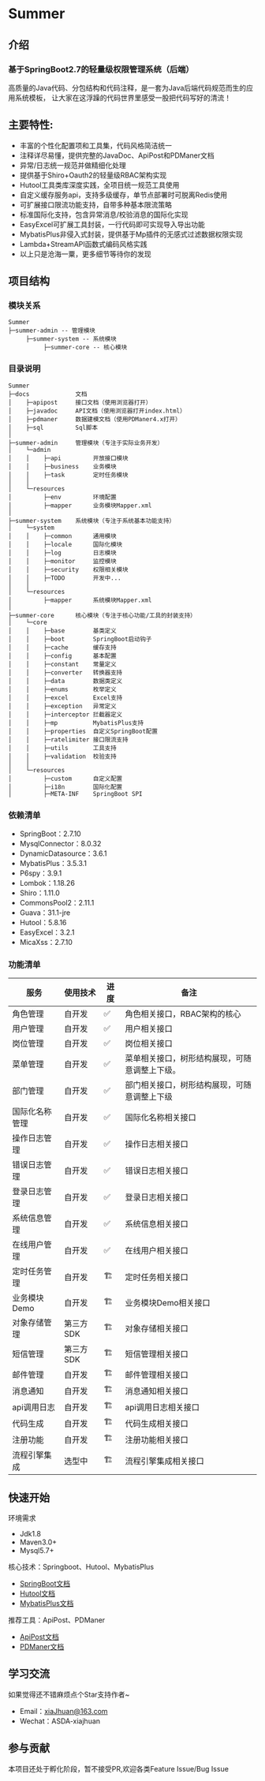 # Summer

## 介绍
### 基于SpringBoot2.7的轻量级权限管理系统（后端）
高质量的Java代码、分包结构和代码注释，是一套为Java后端代码规范而生的应用系统模板，
让大家在这浮躁的代码世界里感受一股把代码写好的清流！

## 主要特性:
- 丰富的个性化配置项和工具集，代码风格简洁统一
- 注释详尽易懂，提供完整的JavaDoc、ApiPost和PDManer文档
- 异常/日志统一规范并做精细化处理
- 提供基于Shiro+Oauth2的轻量级RBAC架构实现
- Hutool工具类库深度实践，全项目统一规范工具使用
- 自定义缓存服务api，支持多级缓存，单节点部署时可脱离Redis使用
- 可扩展接口限流功能支持，自带多种基本限流策略
- 标准国际化支持，包含异常消息/校验消息的国际化实现
- EasyExcel可扩展工具封装，一行代码即可实现导入导出功能
- MybatisPlus非侵入式封装，提供基于Mp插件的无感式过滤数据权限实现
- Lambda+StreamAPI函数式编码风格实践
- 以上只是沧海一粟，更多细节等待你的发现

## 项目结构
### 模块关系
```
Summer
├─summer-admin -- 管理模块
     ├─summer-system -- 系统模块
          ├─summer-core -- 核心模块
```

### 目录说明
```
Summer
├─docs             文档
│    ├─apipost     接口文档（使用浏览器打开）
│    ├─javadoc     API文档（使用浏览器打开index.html）
│    ├─pdmaner     数据建模文档（使用PDManer4.x打开）
│    ├─sql         Sql脚本
│    
├─summer-admin     管理模块（专注于实际业务开发）
│    └─admin 
│    │    ├─api         开放接口模块
│    │    ├─business    业务模块
│    │    ├─task        定时任务模块
│    │
│    └─resources
│         ├─env         环境配置
│         ├─mapper      业务模块Mapper.xml
│
├─summer-system    系统模块（专注于系统基本功能支持）
│    └─system 
│    │    ├─common      通用模块
│    │    ├─locale      国际化模块
│    │    ├─log         日志模块
│    │    ├─monitor     监控模块
│    │    ├─security    权限相关模块
│    │    ├─TODO        开发中...
│    │
│    └─resources 
│         ├─mapper      系统模块Mapper.xml
│ 
├─summer-core      核心模块（专注于核心功能/工具的封装支持）
│    └─core 
│    │    ├─base        基类定义
│    │    ├─boot        SpringBoot启动钩子
│    │    ├─cache       缓存支持
│    │    ├─config      基本配置
│    │    ├─constant    常量定义
│    │    ├─converter   转换器支持
│    │    ├─data        数据类定义
│    │    ├─enums       枚举定义
│    │    ├─excel       Excel支持
│    │    ├─exception   异常定义
│    │    ├─interceptor 拦截器定义
│    │    ├─mp          MybatisPlus支持
│    │    ├─properties  自定义SpringBoot配置
│    │    ├─ratelimiter 接口限流支持
│    │    ├─utils       工具支持
│    │    ├─validation  校验支持
│    │
│    └─resources 
│         ├─custom      自定义配置
│         ├─i18n        国际化配置
│         ├─META-INF    SpringBoot SPI
```

### 依赖清单
- SpringBoot：2.7.10
- MysqlConnector：8.0.32
- DynamicDatasource：3.6.1
- MybatisPlus：3.5.3.1
- P6spy：3.9.1
- Lombok：1.18.26
- Shiro：1.11.0
- CommonsPool2：2.11.1
- Guava：31.1-jre
- Hutool：5.8.16
- EasyExcel：3.2.1
- MicaXss：2.7.10

### 功能清单
|  服务     | 使用技术     |   进度         |    备注   |
|----------|-------------|---------------|-----------|
|  角色管理 | 自开发       |   ✅          |  角色相关接口，RBAC架构的核心   |
|  用户管理 | 自开发       |   ✅          |  用户相关接口          |
|  岗位管理 | 自开发       |   ✅         |  岗位相关接口        |
|  菜单管理 | 自开发       |   ✅          |  菜单相关接口，树形结构展现，可随意调整上下级。               |
|  部门管理 | 自开发    |   ✅          |  部门相关接口，树形结构展现，可随意调整上下级                                     |
|  国际化名称管理 | 自开发    |   ✅          |  国际化名称相关接口                                     |
|  操作日志管理 | 自开发    |   ✅          |  操作日志相关接口                                     |
|  错误日志管理 | 自开发    |   ✅          |  错误日志相关接口                                     |
|  登录日志管理 | 自开发    |   ✅          |  登录日志相关接口                                     |
|  系统信息管理 | 自开发    |   ✅          |  系统信息相关接口                                     |
|  在线用户管理 | 自开发    |   ✅          |  在线用户相关接口                                     |
|  定时任务管理 | 自开发    |   🏗          |  定时任务相关接口                                     |
|  业务模块Demo | 自开发    |   🏗          |  业务模块Demo相关接口                                     |
|  对象存储管理 | 第三方SDK    |   🏗          |  对象存储相关接口                                     |
|  短信管理 | 第三方SDK    |   🏗          |  短信管理相关接口                                     |
|  邮件管理 | 自开发    |   🏗          |  邮件管理相关接口                                     |
|  消息通知 | 自开发    |   🏗          |  消息通知相关接口                                     |
|  api调用日志 | 自开发    |   🏗          |  api调用日志相关接口                                     |
|  代码生成 | 自开发    |   🏗          |  代码生成相关接口                                     |
|  注册功能 | 自开发    |   🏗          |  注册功能相关接口                                     |
|  流程引擎集成 | 选型中    |   🏗          |  流程引擎集成相关接口                                     |

## 快速开始
环境需求
- Jdk1.8
- Maven3.0+
- Mysql5.7+

核心技术：Springboot、Hutool、MybatisPlus
- [SpringBoot文档](https://spring.io/projects/spring-boot#learn)
- [Hutool文档](https://hutool.cn/docs/#/)
- [MybatisPlus文档](https://baomidou.com/pages/24112f/) 

推荐工具：ApiPost、PDManer
- [ApiPost文档](https://v7-wiki.apipost.cn/)
- [PDManer文档](https://www.yuque.com/pdmaner/docs/pdmaner-manual)

## 学习交流
如果觉得还不错麻烦点个Star支持作者~

- Email：xiaJhuan@163.com
- Wechat：ASDA-xiajhuan

## 参与贡献
本项目还处于孵化阶段，暂不接受PR,欢迎各类Feature Issue/Bug Issue